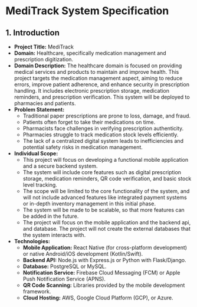 # MediTrack System Specification

## 1. Introduction

* **Project Title:** MediTrack
* **Domain:** Healthcare, specifically medication management and prescription digitization.
* **Domain Description:** The healthcare domain is focused on providing medical services and products to maintain and improve health. This project targets the medication management aspect, aiming to reduce errors, improve patient adherence, and enhance security in prescription handling. It includes electronic prescription storage, medication reminders, and prescription verification. This system will be deployed to pharmacies and patients.
* **Problem Statement:**
    * Traditional paper prescriptions are prone to loss, damage, and fraud.
    * Patients often forget to take their medications on time.
    * Pharmacists face challenges in verifying prescription authenticity.
    * Pharmacies struggle to track medication stock levels efficiently.
    * The lack of a centralized digital system leads to inefficiencies and potential safety risks in medication management.
* **Individual Scope:**
    * This project will focus on developing a functional mobile application and a secure backend system.
    * The system will include core features such as digital prescription storage, medication reminders, QR code verification, and basic stock level tracking.
    * The scope will be limited to the core functionality of the system, and will not include advanced features like integrated payment systems or in-depth inventory management in this initial phase.
    * The system will be made to be scalable, so that more features can be added in the future.
    * The project will focus on the mobile application and the backend api, and database. The project will not create the external databases that the system interacts with.
* **Technologies:**
    * **Mobile Application:** React Native (for cross-platform development) or native Android/iOS development (Kotlin/Swift).
    * **Backend API:** Node.js with Express.js or Python with Flask/Django.
    * **Database:** PostgreSQL or MySQL.
    * **Notification Service:** Firebase Cloud Messaging (FCM) or Apple Push Notification Service (APNS).
    * **QR Code Scanning:** Libraries provided by the mobile development framework.
    * **Cloud Hosting:** AWS, Google Cloud Platform (GCP), or Azure.